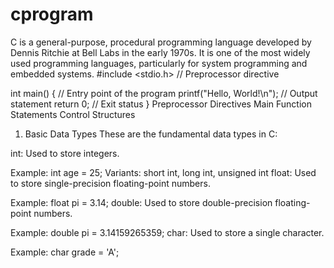 # cprogram
 C is a general-purpose, procedural programming language developed by Dennis Ritchie at Bell Labs in the early 1970s. It is one of the most widely used programming languages, particularly for system programming and embedded systems.
#include <stdio.h> // Preprocessor directive

int main() { // Entry point of the program
    printf("Hello, World!\n"); // Output statement
    return 0; // Exit status
}
Preprocessor Directives
Main Function
Statements
Control Structures

1. Basic Data Types
These are the fundamental data types in C:

int: Used to store integers.

Example: int age = 25;
Variants: short int, long int, unsigned int
float: Used to store single-precision floating-point numbers.

Example: float pi = 3.14;
double: Used to store double-precision floating-point numbers.

Example: double pi = 3.14159265359;
char: Used to store a single character.

Example: char grade = 'A';
